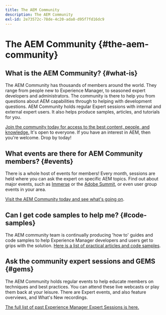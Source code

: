 ```yaml
---
title: The AEM Community
description: The AEM Community
exl-id: 2e73572c-78de-4c20-ada8-d95f7fd16dc9
---
```

# The AEM Community {#the-aem-community}

## What is the AEM Community? {#what-is}

The AEM Community has thousands of members around the world. They range from people new to Experience Manager, to seasoned expert developers and administrators. The community is there to help you from questions about AEM capabilities through to helping with development questions. AEM Community holds regular Expert sessions with internal and external expert users. It also helps produce samples, articles, and tutorials for you.

[Join the community today for access to the best content, people, and knowledge.](https://experienceleaguecommunities.adobe.com/t5/adobe-experience-manager/ct-p/adobe-experience-manager-community) It's open to everyone. If you have an interest in AEM, then you're welcome. Drop by today!

## What events are there for AEM Community members? {#events}

There is a whole host of events for members! Every month, sessions are held where you can ask the expert on specific AEM topics. Find out about major events, such as [Immerse](https://help-forums.adobe.com/content/adobeforums/en/experience-manager-forum/adobe-experience-manager.topic.html/forum__fb7p-the_immerseagendai.html) or the [Adobe Summit](https://business.adobe.com/summit/adobe-summit.html), or even user group events in your area.

[Visit the AEM Community today and see what's going on](https://help-forums.adobe.com/content/adobeforums/en/experience-manager-forum/adobe-experience-manager.html).

## Can I get code samples to help me? {#code-samples}

The AEM community team is continually producing 'how to' guides and code samples to help Experience Manager developers and users get to grips with the solution. [Here is a list of practical articles and code samples](https://experienceleaguecommunities.adobe.com/t5/adobe-experience-manager/ct-p/adobe-experience-manager-community).

## Ask the community expert sessions and GEMS {#gems}

The AEM Community holds regular events to help educate members on techniques and best practices. You can attend these live webcasts or play them back at your leisure. There are Expert events, and also feature overviews, and What's New recordings.

[The full list of past Experience Manager Expert Sessions is here.](https://experienceleague.adobe.com/docs/experience-manager-guides-learn/tutorials/knowledge-base/expert-session/expert-session.html?lang=en)
